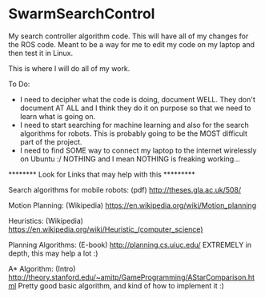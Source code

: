 # SwarmSearchControl
My search controller algorithm code. This will have all of my changes for the ROS code. Meant to be a way for me to edit my code on my laptop and then test it in Linux.

This is where I will do all of my work.

To Do:

* I need to decipher what the code is doing, document WELL. They don't document AT ALL and I think they do it on purpose so that we need to learn what is going on.
* I need to start searching for machine learning and also for the search algorithms for robots. This is probably going to be the MOST difficult part of the project.
* I need to find SOME way to connect my laptop to the internet wirelessly on Ubuntu :/  NOTHING and I mean NOTHING is freaking working...

******** Look for Links that may help with this *********

Search algorithms for mobile robots: (pdf)
http://theses.gla.ac.uk/508/

Motion Planning: (Wikipedia)
https://en.wikipedia.org/wiki/Motion_planning

Heuristics: (Wikipedia)
https://en.wikipedia.org/wiki/Heuristic_(computer_science)

Planning Algorithms: (E-book)
http://planning.cs.uiuc.edu/
EXTREMELY in depth, this may help a lot :)

A* Algorithm: (Intro)
http://theory.stanford.edu/~amitp/GameProgramming/AStarComparison.html
Pretty good basic algorithm, and kind of how to implement it :)

